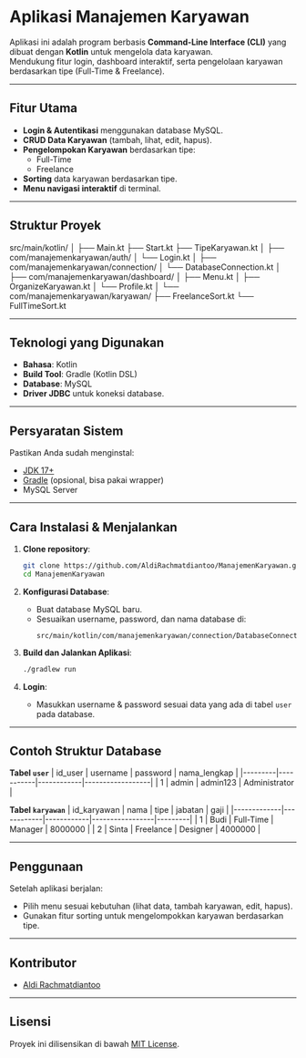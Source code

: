# Aplikasi Manajemen Karyawan

Aplikasi ini adalah program berbasis **Command-Line Interface (CLI)** yang dibuat dengan **Kotlin** untuk mengelola data karyawan.  
Mendukung fitur login, dashboard interaktif, serta pengelolaan karyawan berdasarkan tipe (Full-Time & Freelance).

---

## Fitur Utama
- **Login & Autentikasi** menggunakan database MySQL.
- **CRUD Data Karyawan** (tambah, lihat, edit, hapus).
- **Pengelompokan Karyawan** berdasarkan tipe:
  - Full-Time
  - Freelance
- **Sorting** data karyawan berdasarkan tipe.
- **Menu navigasi interaktif** di terminal.

---

## Struktur Proyek
src/main/kotlin/ │ ├── Main.kt ├── Start.kt ├── TipeKaryawan.kt │ ├── com/manajemenkaryawan/auth/ │ └── Login.kt │ ├── com/manajemenkaryawan/connection/ │ └── DatabaseConnection.kt │ ├── com/manajemenkaryawan/dashboard/ │ ├── Menu.kt │ ├── OrganizeKaryawan.kt │ └── Profile.kt │ └── com/manajemenkaryawan/karyawan/ ├── FreelanceSort.kt └── FullTimeSort.kt

---

## Teknologi yang Digunakan
- **Bahasa**: Kotlin
- **Build Tool**: Gradle (Kotlin DSL)
- **Database**: MySQL
- **Driver JDBC** untuk koneksi database.

---

## Persyaratan Sistem
Pastikan Anda sudah menginstal:
- [JDK 17+](https://adoptium.net/)
- [Gradle](https://gradle.org/) (opsional, bisa pakai wrapper)
- MySQL Server

---

## Cara Instalasi & Menjalankan
1. **Clone repository**:
    ```bash
    git clone https://github.com/AldiRachmatdiantoo/ManajemenKaryawan.git
    cd ManajemenKaryawan
    ```

2. **Konfigurasi Database**:
   - Buat database MySQL baru.
   - Sesuaikan username, password, dan nama database di:
     ```
     src/main/kotlin/com/manajemenkaryawan/connection/DatabaseConnection.kt
     ```

3. **Build dan Jalankan Aplikasi**:
    ```bash
    ./gradlew run
    ```

4. **Login**:
   - Masukkan username & password sesuai data yang ada di tabel `user` pada database.

---

## Contoh Struktur Database

**Tabel `user`**
| id_user | username   | password   | nama_lengkap     |
|---------|-----------|------------|------------------|
| 1       | admin     | admin123   | Administrator    |

**Tabel `karyawan`**
| id_karyawan | nama       | tipe       | jabatan         | gaji    |
|-------------|------------|------------|-----------------|---------|
| 1           | Budi       | Full-Time  | Manager         | 8000000 |
| 2           | Sinta      | Freelance  | Designer        | 4000000 |

---

## Penggunaan
Setelah aplikasi berjalan:
- Pilih menu sesuai kebutuhan (lihat data, tambah karyawan, edit, hapus).
- Gunakan fitur sorting untuk mengelompokkan karyawan berdasarkan tipe.

---

## Kontributor
- [Aldi Rachmatdiantoo](https://github.com/AldiRachmatdiantoo)

---

## Lisensi
Proyek ini dilisensikan di bawah [MIT License](https://opensource.org/licenses/MIT).